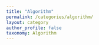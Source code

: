 ```yaml
---
title: "Algorithm"
permalink: /categories/algorithm/
layout: category
author_profile: false
taxonomy: Algorithm
---
```

